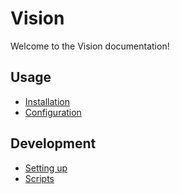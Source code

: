 # Vision

Welcome to the Vision documentation!

## Usage

- [Installation](usage/installation.md)
- [Configuration](usage/configuration.md)

## Development

- [Setting up](development/setting-up.md)
- [Scripts](development/scripts.md)
